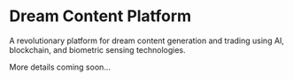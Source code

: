 # Dream Content Platform
A revolutionary platform for dream content generation and trading using AI, blockchain, and biometric sensing technologies.

More details coming soon...
